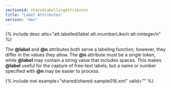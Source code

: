```yaml
---
sectionid: sharedLabellingAttributes
title: "Label Attributes"
version: "dev"
---
```


{% include desc atts="att.labelled/label att.nnumberLike/n att.ninteger/n" %}

The **@label** and **@n** attributes both serve a labeling function; however, they differ in the values they allow. The **@n** attribute must be a single token, while **@label** may contain a string value that includes spaces. This makes **@label** useful for the capture of free-text labels, but a name or number specified with **@n** may be easier to process.

{% include mei example="shared/shared-sample016.xml" valid="" %}
